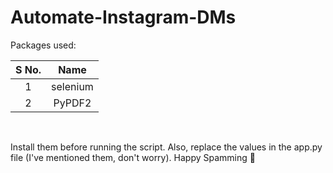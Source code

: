# Automate-Instagram-DMs

Packages used:<br />

S No.          |  Name
:-------------------------:|:-------------------------:
1 | selenium
2 | PyPDF2
<br />

Install them before running the script. Also, replace the values in the app.py file (I've mentioned them, don't worry). Happy Spamming :poop:

